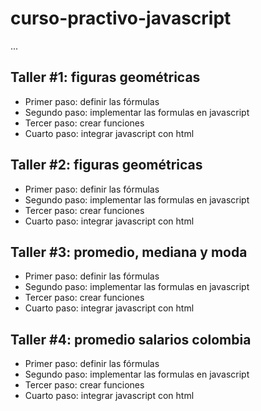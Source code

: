 # curso-practivo-javascript

...

## Taller #1: figuras geométricas

- Primer paso: definir las fórmulas
- Segundo paso: implementar las formulas en javascript
- Tercer paso: crear funciones 
- Cuarto paso: integrar javascript con html

## Taller #2: figuras geométricas

- Primer paso: definir las fórmulas
- Segundo paso: implementar las formulas en javascript
- Tercer paso: crear funciones 
- Cuarto paso: integrar javascript con html

## Taller #3: promedio, mediana y moda

- Primer paso: definir las fórmulas
- Segundo paso: implementar las formulas en javascript
- Tercer paso: crear funciones 
- Cuarto paso: integrar javascript con html

## Taller #4: promedio salarios colombia

- Primer paso: definir las fórmulas
- Segundo paso: implementar las formulas en javascript
- Tercer paso: crear funciones 
- Cuarto paso: integrar javascript con html